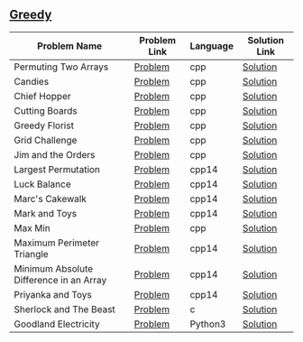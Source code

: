 ## [Greedy](https://www.hackerrank.com/domains/algorithms/greedy)

| Problem Name                            | Problem Link                                                                                     | Language | Solution Link                                             |
|-----------------------------------------|--------------------------------------------------------------------------------------------------|----------|-----------------------------------------------------------|
| Permuting Two Arrays                    | [Problem](https://www.hackerrank.com/challenges/two-arrays/problem)                              | cpp      | [Solution](./two-arrays.cpp)                              |
| Candies                                 | [Problem](https://www.hackerrank.com/challenges/candies/problem)                                 | cpp      | [Solution](./candies.cpp)                                 |
| Chief Hopper                            | [Problem](https://www.hackerrank.com/challenges/chief-hopper/problem)                            | cpp      | [Solution](./chief-hopper.cpp)                            |
| Cutting Boards                          | [Problem](https://www.hackerrank.com/challenges/board-cutting/problem)                           | cpp      | [Solution](./board-cutting.cpp)                           |
| Greedy Florist                          | [Problem](https://www.hackerrank.com/challenges/greedy-florist/problem)                          | cpp      | [Solution](./greedy-florist.cpp)                          |
| Grid Challenge                          | [Problem](https://www.hackerrank.com/challenges/grid-challenge/problem)                          | cpp      | [Solution](./grid-challenge.cpp)                          |
| Jim and the Orders                      | [Problem](https://www.hackerrank.com/challenges/jim-and-the-orders/problem)                      | cpp      | [Solution](./jim-and-the-orders.cpp)                      |
| Largest Permutation                     | [Problem](https://www.hackerrank.com/challenges/largest-permutation/problem)                     | cpp14    | [Solution](./largest-permutation.cpp)                     |
| Luck Balance                            | [Problem](https://www.hackerrank.com/challenges/luck-balance/problem)                            | cpp14    | [Solution](./luck-balance.cpp)                            |
| Marc's Cakewalk                         | [Problem](https://www.hackerrank.com/challenges/marcs-cakewalk/problem)                          | cpp14    | [Solution](./marcs-cakewalk.cpp)                          |
| Mark and Toys                           | [Problem](https://www.hackerrank.com/challenges/mark-and-toys/problem)                           | cpp14    | [Solution](./mark-and-toys.cpp)                           |
| Max Min                                 | [Problem](https://www.hackerrank.com/challenges/angry-children/problem)                          | cpp      | [Solution](./angry-children.cpp)                          |
| Maximum Perimeter Triangle              | [Problem](https://www.hackerrank.com/challenges/maximum-perimeter-triangle/problem)              | cpp14    | [Solution](./maximum-perimeter-triangle.cpp)              |
| Minimum Absolute Difference in an Array | [Problem](https://www.hackerrank.com/challenges/minimum-absolute-difference-in-an-array/problem) | cpp14    | [Solution](./minimum-absolute-difference-in-an-array.cpp) |
| Priyanka and Toys                       | [Problem](https://www.hackerrank.com/challenges/priyanka-and-toys/problem)                       | cpp14    | [Solution](./priyanka-and-toys.cpp)                       |
| Sherlock and The Beast                  | [Problem](https://www.hackerrank.com/challenges/sherlock-and-the-beast/problem)                  | c        | [Solution](./sherlock-and-the-beast.c)                    |
| Goodland Electricity                    | [Problem](https://www.hackerrank.com/challenges/pylons/problem)                                  | Python3  | [Solution](./goodland_electricity.py)                     | 